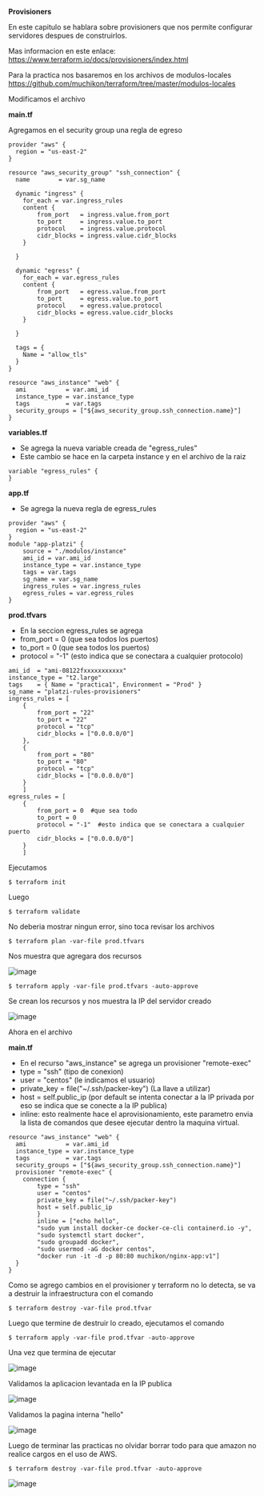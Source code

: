 **Provisioners**

En este capitulo se hablara sobre provisioners que nos permite configurar servidores despues de construirlos.

Mas informacion en este enlace:
https://www.terraform.io/docs/provisioners/index.html

Para la practica nos basaremos en los archivos de modulos-locales
https://github.com/muchikon/terraform/tree/master/modulos-locales

Modificamos el archivo 

**main.tf**

Agregamos en el security group una regla de egreso

```
provider "aws" {
  region = "us-east-2"
}

resource "aws_security_group" "ssh_connection" {
  name        = var.sg_name

  dynamic "ingress" {  
    for_each = var.ingress_rules  
    content {
        from_port   = ingress.value.from_port
        to_port     = ingress.value.to_port
        protocol    = ingress.value.protocol
        cidr_blocks = ingress.value.cidr_blocks
    }
    
  }
  
  dynamic "egress" {  
    for_each = var.egress_rules  
    content {
        from_port   = egress.value.from_port
        to_port     = egress.value.to_port
        protocol    = egress.value.protocol
        cidr_blocks = egress.value.cidr_blocks
    }
    
  }

  tags = {
    Name = "allow_tls"
  }
}

resource "aws_instance" "web" {
  ami           = var.ami_id
  instance_type = var.instance_type
  tags          = var.tags
  security_groups = ["${aws_security_group.ssh_connection.name}"]
}
```



**variables.tf**

* Se agrega la nueva variable creada de "egress_rules"
* Este cambio se hace en la carpeta instance y en el archivo de la raiz

```
variable "egress_rules" {
}
```

**app.tf**

* Se agrega la nueva regla de egress_rules

```
provider "aws" {
  region = "us-east-2"
}
module "app-platzi" {
	source = "./modulos/instance"
	ami_id = var.ami_id
	instance_type = var.instance_type
	tags = var.tags
	sg_name = var.sg_name
	ingress_rules = var.ingress_rules
	egress_rules = var.egress_rules
}
```

**prod.tfvars**

* En la seccion egress_rules se agrega
* from_port = 0  (que sea todos los puertos)
* to_port = 0  (que sea todos los puertos)
* protocol = "-1"  (esto indica que se conectara a cualquier protocolo)

```
ami_id	= "ami-08122fxxxxxxxxxxx"
instance_type = "t2.large"
tags	= { Name = "practica1", Environment = "Prod" }
sg_name	= "platzi-rules-provisioners"
ingress_rules = [
	{
		from_port = "22"
		to_port = "22"
		protocol = "tcp"
		cidr_blocks = ["0.0.0.0/0"]
	},
	{
		from_port = "80"
		to_port = "80"
		protocol = "tcp"
		cidr_blocks = ["0.0.0.0/0"]
	}
	]
egress_rules = [
	{
		from_port = 0  #que sea todo
		to_port = 0  
		protocol = "-1"  #esto indica que se conectara a cualquier puerto
 		cidr_blocks = ["0.0.0.0/0"]
	}
	]

```

Ejecutamos

```
$ terraform init
```

Luego

```
$ terraform validate
```

No deberia mostrar ningun error, sino toca revisar los archivos

```
$ terraform plan -var-file prod.tfvars
```

Nos muestra que agregara dos recursos

![image](https://user-images.githubusercontent.com/2185148/90967256-2da75f80-e4a2-11ea-98a9-c5e6a6ed96f0.png)

```
$ terraform apply -var-file prod.tfvars -auto-approve
```

Se crean los recursos y nos muestra la IP del servidor creado

![image](https://user-images.githubusercontent.com/2185148/90966266-2da16280-e496-11ea-9e46-23f14fb16f02.png)

Ahora en el archivo

**main.tf**

* En el recurso "aws_instance" se agrega un provisioner "remote-exec"
* type = "ssh" (tipo de conexion)
* user = "centos" (le indicamos el usuario)
* private_key = file("~/.ssh/packer-key")  (La llave a utilizar)
* host = self.public_ip (por default se intenta conectar a la IP privada por eso se indica que se conecte a la IP publica)
* inline: esto realmente hace el aprovisionamiento, este parametro envia la lista de comandos que desee ejecutar dentro la maquina virtual.

```
resource "aws_instance" "web" {
  ami           = var.ami_id
  instance_type = var.instance_type
  tags          = var.tags
  security_groups = ["${aws_security_group.ssh_connection.name}"]
  provisioner "remote-exec" {
	connection {
		type = "ssh"
		user = "centos"
		private_key = file("~/.ssh/packer-key")
		host = self.public_ip
		}
		inline = ["echo hello",
		"sudo yum install docker-ce docker-ce-cli containerd.io -y",
		"sudo systemctl start docker",
		"sudo groupadd docker",
		"sudo usermod -aG docker centos",
		"docker run -it -d -p 80:80 muchikon/nginx-app:v1"]
  }
}
```

Como se agrego cambios en el provisioner y terraform no lo detecta, se va a destruir la infraestructura con el comando 

```
$ terraform destroy -var-file prod.tfvar
```
Luego que termine de destruir lo creado, ejecutamos el comando

```
$ terraform apply -var-file prod.tfvar -auto-approve
```

Una vez que termina de ejecutar

![image](https://user-images.githubusercontent.com/2185148/90969374-50933d00-e4bd-11ea-863f-761704b5ecd9.png)

Validamos la aplicacion levantada en la IP publica

![image](https://user-images.githubusercontent.com/2185148/90969394-abc52f80-e4bd-11ea-9690-ddb1447c4cff.png)

Validamos la pagina interna "hello"

![image](https://user-images.githubusercontent.com/2185148/90969404-d0210c00-e4bd-11ea-9acf-fe747f849f2c.png)

Luego de terminar las practicas no olvidar borrar todo para que amazon no realice cargos en el uso de AWS.

```
$ terraform destroy -var-file prod.tfvar -auto-approve
```
![image](https://user-images.githubusercontent.com/2185148/90969549-54c05a00-e4bf-11ea-8874-4b3df6ec3729.png)